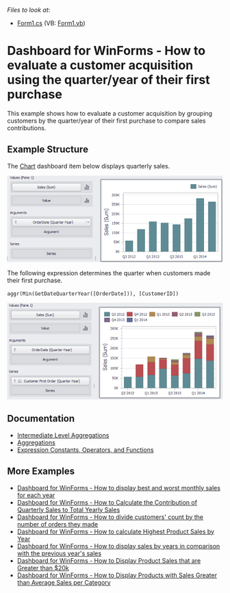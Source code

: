 <!-- default file list -->
*Files to look at*:

* [Form1.cs](./CS/Dashboard_AggrCohortAnalysis/Form1.cs) (VB: [Form1.vb](./VB/Dashboard_AggrCohortAnalysis/Form1.vb))
<!-- default file list end -->

# Dashboard for WinForms - How to evaluate a customer acquisition using the quarter/year of their first purchase

This example shows how to evaluate a customer acquisition by grouping customers by the quarter/year of their first purchase to compare sales contributions.

## Example Structure

The [Chart](https://docs.devexpress.com/Dashboard/14719/winforms-dashboard/winforms-designer/create-dashboards-in-the-winforms-designer/dashboard-item-settings/chart) dashboard item below displays quarterly sales.

![screenshot](/images/aggr_example3_cohortanalysis122827.png)

The following expression determines the quarter when customers made their first purchase.

```
aggr(Min(GetDateQuarterYear([OrderDate])), [CustomerID])
```

![screenshot](/images/aggr_example3_cohortanalysis_result122828.png)

## Documentation

- [Intermediate Level Aggregations](https://docs.devexpress.com/Dashboard/115870/)
- [Aggregations](https://docs.devexpress.com/Dashboard/115894/)
- [Expression Constants, Operators, and Functions](https://docs.devexpress.com/Dashboard/400122/)

## More Examples

- [Dashboard for WinForms - How to display best and worst monthly sales for each year](https://github.com/DevExpress-Examples/how-to-display-best-and-worst-monthly-sales-for-each-year-t369371)
- [Dashboard for WinForms - How to Calculate the Contribution of Quarterly Sales to Total Yearly Sales](https://github.com/DevExpress-Examples/how-to-calculate-the-contribution-of-quarterly-sales-to-total-yearly-sales)
- [Dashboard for WinForms - How to divide customers' count by the number of orders they made](https://github.com/DevExpress-Examples/how-to-divide-customers-count-by-the-number-of-orders-they-made-t372356)
- [Dashboard for WinForms - How to calculate Highest Product Sales by Year](https://github.com/DevExpress-Examples/how-to-show-products-with-the-best-sales-in-a-year-along-with-sales-values-t372408)
- [Dashboard for WinForms - How to display sales by years in comparison with the previous year's sales](https://github.com/DevExpress-Examples/win-dashboard-display-previous-year-sales)
- [Dashboard for WinForms - How to Display Product Sales that are Greater than $20k](https://github.com/DevExpress-Examples/How-to-Display-Product-Sales-that-are-Greater-than-20k)
- [Dashboard for WinForms - How to Display Products with Sales Greater than Average Sales per Category](https://github.com/DevExpress-Examples/How-to-Display-Product-with-Sales-Greater-than-Average-Sales-per-Category)
